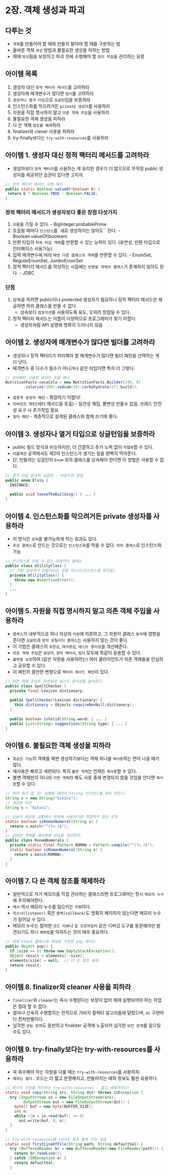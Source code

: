 # 2장. 객체 생성과 파괴
## 다루는 것
- `객체`를 만들어야 할 때와 만들지 말아야 할 때를 구분하는 법
- 올바른 객체 `생성` 방법과 불필요한 생성을 피하는 방법
- 제때 `파괴`됨을 보장하고 파괴 전에 수행해야 할 `정리 작업`을 관리하는 요령

## 아이템 목록
1. 생성자 대신 `정적 팩터리 메서드`를 고려하라
2. 생성자에 매개변수가 많다면 `빌더`를 고려하라
3. `생성자나 열거 타입`으로 `싱글턴`임을 보증하라
4. 인스턴스화를 막으려거든 `private 생성자`를 사용하라
5. 자원을 직접 명시하지 말고 `의존 객체 주입`을 사용하라
6. 불필요한 객체 생성을 피하라
7. 다 쓴 객체 `참조를 해제`하라
8. finalizer와 clener 사용을 피하라
9. try-finally보다는 `try-with-resources`를 사용하라

## 아이템 1. 생성자 대신 정적 팩터리 메서드를 고려하라
- 생성자보다 `정적 팩터리`를 사용하는 게 유리한 경우가 더 많으므로 무작정 public 생성자를 제공하던 습관이 있다면 고치자.
```java
// 정적 팩터리 메서드 구현 예시
public static Boolean valueOf(boolean b) {
 return b ? Boolean.TRUE : Boolean.FALSE; 
}
```

### 정적 팩터리 메서드가 생성자보다 좋은 장점 다섯가지
1. `이름`을 가질 수 있다. - BigInteger.probablePrime
2. 호출될 때마다 `인스턴스`를 `새로 생성하지는 않아도`` 된다. - Boolean.valueOf(boolean)
3. 반환 타입의 `하위 타입 객체`를 반환할 수 있는 능력이 있다. (유연성, 반환 타입으로 인터페이스 사용가능)
4. 입력 매개변수에 따라 `매번 다른 클래스의 객체`를 반환할 수 있다. - EnumSet, RegularEnumSet, JumboEnumSet
5. 정적 팩터리 메서드를 작성하는 시점에는 `반환할 객체의 클래스`가 존재하지 않아도 된다. - JDBC

### 단점
1. 상속을 하려면 public이나 protected 생성자가 필요하니 정적 팩터리 메서드만 제공하면 하위 클래스를 만들 수 없다.
    - 상속보다 `컴포지션`을 사용하도록 유도, 오히려 장점일 수 있다.
2. 정적 팩터리 메서드는 이름이 다양하므로 프로그래머가 찾기 어렵다.
    - 생성자처럼 API 설명에 명확히 드러나지 않음
   
## 아이템 2. 생성자에 매개변수가 많다면 빌더를 고려하라
- 생성자나 정적 팩터리가 처리해야 할 매개변수가 많다면 빌더 패턴을 선택하는 게 더 낫다.  
- 매개변수 중 다수가 필수가 아니거나 같은 타입이면 특히 더 그렇다.
```java
// 빌더패턴 사용한 생성자 호출 예시
NutritionFacts cocaCola = new NutritionFacts.Builder(240, 8)
        .calories(100).sodium(35).carbohydrate(27).build();
```
- `점층적 생성자 패턴` - 확장하기 어렵다!
- `자바빈즈 패턴`(세터 메서드들 호출) - 일관성 깨짐, 불변성 만들수 없음. 쓰레드 안전성 요구 시 추가작업 필요
- `빌더 패턴` - 계층적으로 설계된 클래스와 함께 쓰기에 좋다.

## 아이템 3. 생성자나 열거 타입으로 싱글턴임을 보증하라
- public 필드 방식과 비슷하지만, 더 간결하고 추가 노력 없이 `직렬화`할 수 있다.  
- `리플렉션` 공격에서도 제2의 인스턴스가 생기는 일을 완벽히 막아준다.   
- 단, 만들려는 싱글턴이 `Enum` 외의 클래스를 상속해야 한다면 이 방법은 사용할 수 없다.
```java
// 열거 타입 방식의 싱글턴 - 바람직한 방법
public enum Elvis {
  INSTANCE;
  
  public void leaveTheBuilding() { ... }
}
```

## 아이템 4. 인스턴스화를 막으려거든 private 생성자를 사용하라
- 이 방식은 `상속`을 불가능하게 하는 효과도 있다.  
- `추상 클래스`로 만드는 것으로는 `인스턴스화`를 막을 수 없다. `하위 클래스`로 인스턴스화 가능
```java
// 인스턴스를 만들 수 없는 유틸리티 클래스
public class UtilityClass {
  // 기본 생성자가 만들어지는 것을 막는다(인스턴스화 방지용).
  private UtilityClass() {
    throw new AssertionError();
  }
  ...
}
```

## 아이템 5. 자원을 직접 명시하지 말고 의존 객체 주입을 사용하라
- `클래스`가 내부적으로 하나 이상의 `자원`에 의존하고, 그 자원이 클래스 `동작`에 영향을 준다면 `싱글턴`과 `정적 유틸리티 클래스`는 사용하지 않는 것이 좋다.   
- 이 기법은 클래스의 `유연성`, `재사용성`, `테스트 용이성`을 개선해준다.   
- `의존 객체 주입`은 `생성자`, `정적 팩터리`, `빌더` 모두에 똑같이 응용할 수 있다.   
- `불변을 보장`하여 (같은 자원을 사용하려는) 여러 클라이언트가 의존 객체들을 안심하고 공유할 수 있다.  
- 이 패턴의 쓸만한 변형으로 `팩터리 메서드 패턴`이 있다.
```java
// 의존 객체 주입은 유연성과 테스트 용이성을 높여준다.
public class SpellChecker {
  private final Lexicon dictionary;
  
  public SpellChecker(Lexicon dictionary) {
    this.dictionary = Objects.requireNonNull(dictionary);
  }
  
  public boolean isValid(String word) { ... }
  public List<String> suggestions(String typo) { ... }
}
```

## 아이템 6. 불필요한 객체 생성을 피하라
- `똑같은 기능`의 객체를 매번 생성하기보다는 객체 하나를 `재사용`하는 편이 나을 때가 많다.  
- 재사용은 빠르고 세련되다. 특히 `불변 객체`는 언제든 `재사용`할 수 있다.  
- 불변 객체만이 아니라 `가변 객체`라 해도 사용 중에 변경되지 않을 것임을 안다면 `재사용`할 수 있다.
```java
// 따라 하지 말 것! 실행될 때마다 String 인스턴스를 새로 만든다.
String s = new String("bikini");
// 개선된 버전
String s = "bikini";

// 성능이 중요한 상황에서 반복해 사용하기엔 적합하지 않은 로직
static boolean isRomanNumeral(String s) {
  return s.match("^(?=.)$");
}
// 값비싼 객체를 재사용해 성능을 개선한다.
public class RonamNumerals {
  private static final Pattern ROMAN = Pattern.compile("^(?=.)$");
  static boolean isRomanNumeral(String s) { 
    return s.match(ROMAN); 
  }
}
```

## 아이템 7. 다 쓴 객체 참조를 해제하라
- 일반적으로 자기 메모리를 직접 관리하는 클래스라면 프로그래머는 항시 `메모리 누수`에 주의해야한다.  
- `캐시` 역시 메모리 누수를 일으키는 `주범`이다.  
- `리스너(listener)` 혹은 `콜백(callback)`도 명확히 해지하지 않는다면 메모리 누수가 일어날 수 있다.  
- 메모리 누수는 철저한 `코드 리뷰`나 `힙 프로파일러` 같은 디버깅 도구를 동원해야만 발견되기도 하니 `예방법`을 익혀두는 것이 매우 중요하다.
```java
// 예제 Stack 클래스에 제대로 구현한 pop 메서드
public Object pop() {
  if (size == 0) throw new EmptyStackException();
  Object result = elements[--size];
  elements[size] = null;  // 다 쓴 참조 해제
  return result;
}
```

## 아이템 8. finalizer와 cleaner 사용을 피하라
- `finalizer`와 `cleaner`는 즉시 수행된다는 보장이 없어 제때 실행되어야 하는 작업은 절대 할 수 없다.  
- 얼마나 신속히 수행할지는 전적으로 가비지 컬렉터 알고리즘에 달렸으며, `GC` 구현마다 천차만별이다.  
- 심각한 `성능 문제`도 동반하고 finalizer 공격에 노출되어 심각한 `보안 문제`를 일으킬 수도 있다.  

## 아이템 9. try-finally보다는 try-with-resources를 사용하라
- 꼭 회수해야 하는 자원을 다룰 때는 `try-with-resources`를 사용하자.  
- `예외는 없다.` 코드는 더 짧고 분명해지고, 만들어지는 예외 정보도 훨씬 유용하다.
```java
// 복수의 자원을 처리하는 try-with-resources - 짧고 매혹적이다!
static void copy(String src, String dst) throws IOException {
  try (InputStream in = new FileInputStream(src);
        OutputStream out = new FileOutputStream(dst)) {
    byte[] buf = new byte[BUFFER_SIZE];
    int n;
    while ((n = in.read(buf)) >= 0)
      out.write(buf, 0, n);
  }
}

// try-with-resources를 catch 절과 함께 쓰는 모습
static void firstLineOfFile(String path, String defaultVal) {
  try (BufferedReader br = new BufferedReader(new FileReader(path))) {
    return br.readLine();
  } catch (IOException e) {
    return defaultVal;
  }
```
